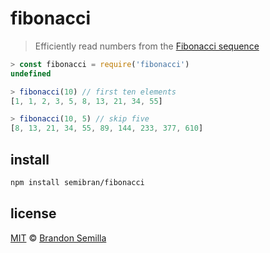 # fibonacci
> Efficiently read numbers from the [Fibonacci sequence](https://en.wikipedia.org/wiki/Fibonacci_sequence)

```js
> const fibonacci = require('fibonacci')
undefined

> fibonacci(10) // first ten elements
[1, 1, 2, 3, 5, 8, 13, 21, 34, 55]

> fibonacci(10, 5) // skip five
[8, 13, 21, 34, 55, 89, 144, 233, 377, 610]
```

## install
```sh
npm install semibran/fibonacci
```

## license
[MIT](https://opensource.org/licenses/MIT) © [Brandon Semilla](https://git.io/semibran)
